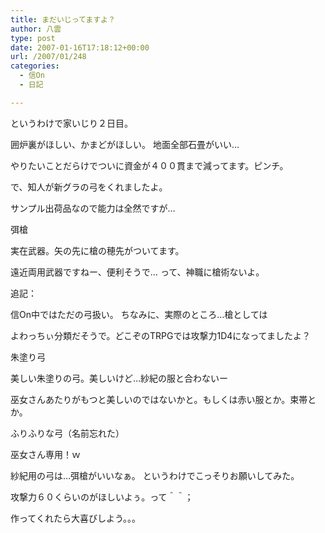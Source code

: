 ```yaml
---
title: まだいじってますよ？
author: 八雲
type: post
date: 2007-01-16T17:18:12+00:00
url: /2007/01/248
categories:
  - 信On
  - 日記

---
```

というわけで家いじり２日目。
  
囲炉裏がほしい、かまどがほしい。 地面全部石畳がいい…

やりたいことだらけでついに資金が４００貫まで減ってます。ピンチ。

で、知人が新グラの弓をくれましたよ。
  
サンプル出荷品なので能力は全然ですが…

弭槍
  
実在武器。矢の先に槍の穂先がついてます。
  
遠近両用武器ですねー、便利そうで… って、神職に槍術ないよ。
  
追記：
  
信On中ではただの弓扱い。 ちなみに、実際のところ…槍としては
  
よわっちぃ分類だそうで。どこぞのTRPGでは攻撃力1D4になってましたよ？

朱塗り弓
  
美しい朱塗りの弓。美しいけど…紗紀の服と合わないー
  
巫女さんあたりがもつと美しいのではないかと。もしくは赤い服とか。束帯とか。

ふりふりな弓（名前忘れた）
  
巫女さん専用！ｗ

紗紀用の弓は…弭槍がいいなぁ。 というわけでこっそりお願いしてみた。
  
攻撃力６０くらいのがほしいよぅ。って＾＾；
  
作ってくれたら大喜びしよう。。。